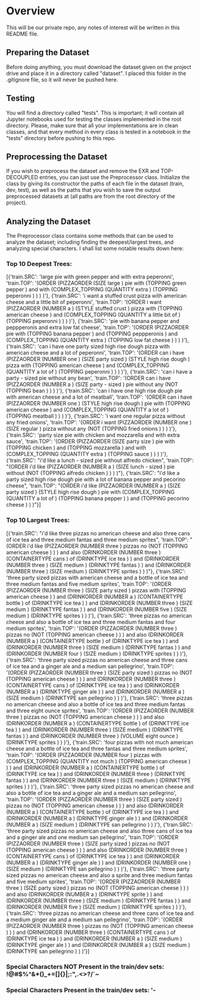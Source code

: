 # Overview
This will be our private repo, any notes of interest will be written in this README file.

## Preparing the Dataset
Before doing anything, you must download the dataset given on the project drive and place it in a directory called "dataset". I placed this folder in the .gitignore file, so it will never be pushed here.

## Testing
You will find a directory called "tests". This is important; it will contain all Jupyter notebooks used for testing the classes implemented in the root directory. Please, make sure that all your implementations are in clean classes, and that every method in every class is tested in a notebook in the "tests" directory before pushing to this repo.

## Preprocessing the Dataset
If you wish to preprocess the dataset and remove the EXR and TOP-DECOUPLED entries, you can just use the Preprocessor class. Initialize the class by giving its constructor the paths of each file in the dataset (train, dev, test), as well as the paths that you wish to save the output preprocessed datasets at (all paths are from the root directory of the project).

## Analyzing the Dataset
The Preprocessor class contains some methods that can be used to analyze the dataset; including finding the deepest/largest trees, and analyzing special characters. I shall list some notable results down here:

### Top 10 Deepest Trees:
[{'train.SRC': 'large pie with green pepper and with extra peperonni',
  'train.TOP': '(ORDER (PIZZAORDER (SIZE large ) pie with (TOPPING green pepper ) and with (COMPLEX_TOPPING (QUANTITY extra ) (TOPPING peperonni ) ) ) )'},
 {'train.SRC': 'i want a stuffed crust pizza with american cheese and a little bit of peperonni',
  'train.TOP': '(ORDER i want (PIZZAORDER (NUMBER a ) (STYLE stuffed crust ) pizza with (TOPPING american cheese ) and (COMPLEX_TOPPING (QUANTITY a little bit of ) (TOPPING peperonni ) ) ) )'},
 {'train.SRC': 'pie with banana pepper and peppperonis and extra low fat cheese',
  'train.TOP': '(ORDER (PIZZAORDER pie with (TOPPING banana pepper ) and (TOPPING peppperonis ) and (COMPLEX_TOPPING (QUANTITY extra ) (TOPPING low fat cheese ) ) ) )'},
 {'train.SRC': 'can i have one party sized high rise dough pizza with american cheese and a lot of peperonni',
  'train.TOP': '(ORDER can i have (PIZZAORDER (NUMBER one ) (SIZE party sized ) (STYLE high rise dough ) pizza with (TOPPING american cheese ) and (COMPLEX_TOPPING (QUANTITY a lot of ) (TOPPING peperonni ) ) ) )'},
 {'train.SRC': 'can i have a party - sized pie without any bean',
  'train.TOP': '(ORDER can i have (PIZZAORDER (NUMBER a ) (SIZE party - sized ) pie without any (NOT (TOPPING bean ) ) ) )'},
 {'train.SRC': 'can i have one high rise dough pie with american cheese and a lot of meatball',
  'train.TOP': '(ORDER can i have (PIZZAORDER (NUMBER one ) (STYLE high rise dough ) pie with (TOPPING american cheese ) and (COMPLEX_TOPPING (QUANTITY a lot of ) (TOPPING meatball ) ) ) )'},
 {'train.SRC': 'i want one regular pizza without any fried onions',
  'train.TOP': '(ORDER i want (PIZZAORDER (NUMBER one ) (SIZE regular ) pizza without any (NOT (TOPPING fried onions ) ) ) )'},
 {'train.SRC': 'party size pie with chicken and mozzarella and with extra sauce',
  'train.TOP': '(ORDER (PIZZAORDER (SIZE party size ) pie with (TOPPING chicken ) and (TOPPING mozzarella ) and with (COMPLEX_TOPPING (QUANTITY extra ) (TOPPING sauce ) ) ) )'},
 {'train.SRC': "i'd like a lunch - sized pie without alfredo chicken",
  'train.TOP': "(ORDER i'd like (PIZZAORDER (NUMBER a ) (SIZE lunch - sized ) pie without (NOT (TOPPING alfredo chicken ) ) ) )"},
 {'train.SRC': "i'd like a party sized high rise dough pie with a lot of banana pepper and pecorino cheese",
  'train.TOP': "(ORDER i'd like (PIZZAORDER (NUMBER a ) (SIZE party sized ) (STYLE high rise dough ) pie with (COMPLEX_TOPPING (QUANTITY a lot of ) (TOPPING banana pepper ) ) and (TOPPING pecorino cheese ) ) )"}]


### Top 10 Largest Trees:
[{'train.SRC': "i'd like three pizzas no american cheese and also three cans of ice tea and three medium fantas and three medium sprites",
  'train.TOP': "(ORDER i'd like (PIZZAORDER (NUMBER three ) pizzas no (NOT (TOPPING american cheese ) ) ) and also (DRINKORDER (NUMBER three ) (CONTAINERTYPE cans ) of (DRINKTYPE ice tea ) ) and (DRINKORDER (NUMBER three ) (SIZE medium ) (DRINKTYPE fantas ) ) and (DRINKORDER (NUMBER three ) (SIZE medium ) (DRINKTYPE sprites ) ) )"},
 {'train.SRC': 'three party sized pizzas with american cheese and a bottle of ice tea and three medium fantas and five medium sprites',
  'train.TOP': '(ORDER (PIZZAORDER (NUMBER three ) (SIZE party sized ) pizzas with (TOPPING american cheese ) ) and (DRINKORDER (NUMBER a ) (CONTAINERTYPE bottle ) of (DRINKTYPE ice tea ) ) and (DRINKORDER (NUMBER three ) (SIZE medium ) (DRINKTYPE fantas ) ) and (DRINKORDER (NUMBER five ) (SIZE medium ) (DRINKTYPE sprites ) ) )'},
 {'train.SRC': 'three pizzas no american cheese and also a bottle of ice tea and three medium fantas and four medium sprites',
  'train.TOP': '(ORDER (PIZZAORDER (NUMBER three ) pizzas no (NOT (TOPPING american cheese ) ) ) and also (DRINKORDER (NUMBER a ) (CONTAINERTYPE bottle ) of (DRINKTYPE ice tea ) ) and (DRINKORDER (NUMBER three ) (SIZE medium ) (DRINKTYPE fantas ) ) and (DRINKORDER (NUMBER four ) (SIZE medium ) (DRINKTYPE sprites ) ) )'},
 {'train.SRC': 'three party sized pizzas no american cheese and three cans of ice tea and a ginger ale and a medium san pellegrino',
  'train.TOP': '(ORDER (PIZZAORDER (NUMBER three ) (SIZE party sized ) pizzas no (NOT (TOPPING american cheese ) ) ) and (DRINKORDER (NUMBER three ) (CONTAINERTYPE cans ) of (DRINKTYPE ice tea ) ) and (DRINKORDER (NUMBER a ) (DRINKTYPE ginger ale ) ) and (DRINKORDER (NUMBER a ) (SIZE medium ) (DRINKTYPE san pellegrino ) ) )'},
 {'train.SRC': 'three pizzas no american cheese and also a bottle of ice tea and three medium fantas and three eight ounce sprites',
  'train.TOP': '(ORDER (PIZZAORDER (NUMBER three ) pizzas no (NOT (TOPPING american cheese ) ) ) and also (DRINKORDER (NUMBER a ) (CONTAINERTYPE bottle ) of (DRINKTYPE ice tea ) ) and (DRINKORDER (NUMBER three ) (SIZE medium ) (DRINKTYPE fantas ) ) and (DRINKORDER (NUMBER three ) (VOLUME eight ounce ) (DRINKTYPE sprites ) ) )'},
 {'train.SRC': 'four pizzas with not much american cheese and a bottle of ice tea and three fantas and three medium sprites',
  'train.TOP': '(ORDER (PIZZAORDER (NUMBER four ) pizzas with (COMPLEX_TOPPING (QUANTITY not much ) (TOPPING american cheese ) ) ) and (DRINKORDER (NUMBER a ) (CONTAINERTYPE bottle ) of (DRINKTYPE ice tea ) ) and (DRINKORDER (NUMBER three ) (DRINKTYPE fantas ) ) and (DRINKORDER (NUMBER three ) (SIZE medium ) (DRINKTYPE sprites ) ) )'},
 {'train.SRC': 'three party sized pizzas no american cheese and also a bottle of ice tea and a ginger ale and a medium san pellegrino',
  'train.TOP': '(ORDER (PIZZAORDER (NUMBER three ) (SIZE party sized ) pizzas no (NOT (TOPPING american cheese ) ) ) and also (DRINKORDER (NUMBER a ) (CONTAINERTYPE bottle ) of (DRINKTYPE ice tea ) ) and (DRINKORDER (NUMBER a ) (DRINKTYPE ginger ale ) ) and (DRINKORDER (NUMBER a ) (SIZE medium ) (DRINKTYPE san pellegrino ) ) )'},
 {'train.SRC': 'three party sized pizzas no american cheese and also three cans of ice tea and a ginger ale and one medium san pellegrino',
  'train.TOP': '(ORDER (PIZZAORDER (NUMBER three ) (SIZE party sized ) pizzas no (NOT (TOPPING american cheese ) ) ) and also (DRINKORDER (NUMBER three ) (CONTAINERTYPE cans ) of (DRINKTYPE ice tea ) ) and (DRINKORDER (NUMBER a ) (DRINKTYPE ginger ale ) ) and (DRINKORDER (NUMBER one ) (SIZE medium ) (DRINKTYPE san pellegrino ) ) )'},
 {'train.SRC': 'three party sized pizzas no american cheese and also a sprite and three medium fantas and five medium sprites',
  'train.TOP': '(ORDER (PIZZAORDER (NUMBER three ) (SIZE party sized ) pizzas no (NOT (TOPPING american cheese ) ) ) and also (DRINKORDER (NUMBER a ) (DRINKTYPE sprite ) ) and (DRINKORDER (NUMBER three ) (SIZE medium ) (DRINKTYPE fantas ) ) and (DRINKORDER (NUMBER five ) (SIZE medium ) (DRINKTYPE sprites ) ) )'},
 {'train.SRC': 'three pizzas no american cheese and three cans of ice tea and a medium ginger ale and a medium san pellegrino',
  'train.TOP': '(ORDER (PIZZAORDER (NUMBER three ) pizzas no (NOT (TOPPING american cheese ) ) ) and (DRINKORDER (NUMBER three ) (CONTAINERTYPE cans ) of (DRINKTYPE ice tea ) ) and (DRINKORDER (NUMBER a ) (SIZE medium ) (DRINKTYPE ginger ale ) ) and (DRINKORDER (NUMBER a ) (SIZE medium ) (DRINKTYPE san pellegrino ) ) )'}]

### Special Characters NOT Present in the train/dev sets: !@#$%^&*()_+=[]{}|;:\",.<>?/`~
### Special Characters Present in the train/dev sets: '-


